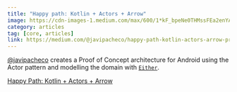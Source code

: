 ```yaml
---
title: "Happy path: Kotlin + Actors + Arrow"
image: https://cdn-images-1.medium.com/max/600/1*kF_bpeNe0THMssFEa2enYA.jpeg
category: articles
tag: [core, articles]
link: https://medium.com/@javipacheco/happy-path-kotlin-actors-arrow-proof-of-concept-322e9099d2ea
---
```

[@javipacheco](https://github.com/javipacheco) creates a Proof of Concept architecture for Android using the Actor pattern and modelling the domain with [`Either`](https://apidocs.arrow-kt.io/arrow-core/arrow.core/-either/index.html).

[Happy Path: Kotlin + Actors + Arrow](https://medium.com/@javipacheco/happy-path-kotlin-actors-arrow-proof-of-concept-322e9099d2ea)

